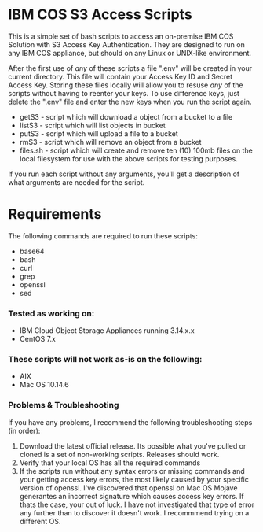 # IBM COS S3 Access Scripts

This is a simple set of bash scripts to access an on-premise IBM COS Solution with S3 Access Key Authentication.  They are designed to run on any IBM COS appliance, but should on any Linux or UNIX-like environment.

After the first use of *any* of these scripts a file ".env" will be created in your current directory.  This file will contain your Access Key ID and Secret Access Key.  Storing these files locally will allow you to resuse *any* of the scripts without having to reenter your keys.  To use difference keys, just delete the ".env" file and enter the new keys when you run the script again.

* getS3 - script which will download a object from a bucket to a file
* listS3 - script which will list objects in bucket
* putS3 - script which will upload a file to a bucket
* rmS3 - script which will remove an object from a bucket
* files.sh - script which will create and remove ten (10) 100mb files on the local filesystem for use with the above scripts for testing purposes.

If you run each script without any arguments, you'll get a description of what arguments are needed for the script.

# Requirements

The following commands are required to run these scripts:

* base64
* bash
* curl
* grep
* openssl
* sed

### Tested as working on:

* IBM Cloud Object Storage Appliances running 3.14.x.x
* CentOS 7.x

### These scripts will not work as-is on the following:

* AIX
* Mac OS 10.14.6

### Problems & Troubleshooting

If you have any problems, I recommend the following troubleshooting steps (in order):

1.  Download the latest official release.  Its possible what you've pulled or cloned is a set of non-working scripts.  Releases should work.
2.  Verify that your local OS has all the required commands
3.  If the scripts run without any syntax errors or missing commands and your getting access key errors, the most likely caused by your specific version of openssl.  I've discovered that openssl on Mac OS Mojave generantes an incorrect signature which causes access key errors.  If thats the case, your out of luck.  I have not investigated that type of error any further than to discover it doesn't work.  I recommmend trying on a different OS.



